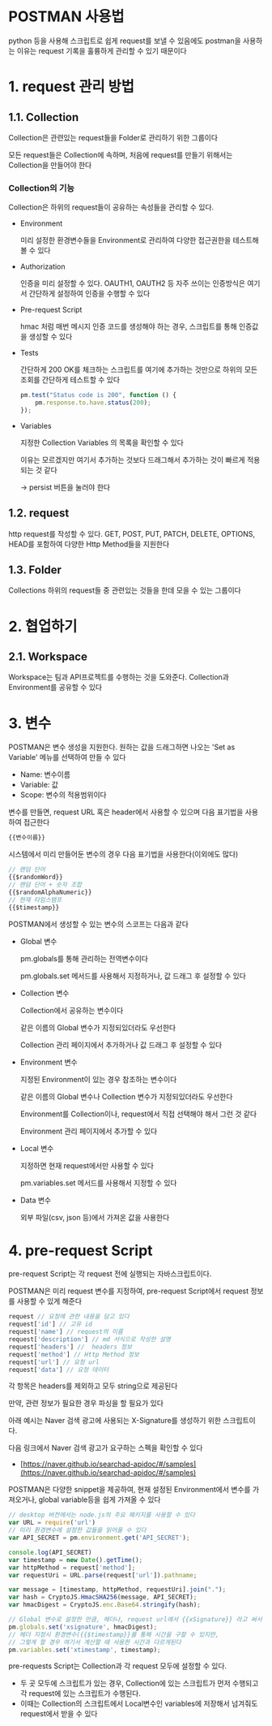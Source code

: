 # POSTMAN 사용법

python 등을 사용해 스크립트로 쉽게 request를 보낼 수 있음에도 postman을 사용하는 이유는 request 기록을 훌륭하게 관리할 수 있기 때문이다

# 1. request 관리 방법

## 1.1. Collection

Collection은 관련있는 request들을 Folder로 관리하기 위한 그룹이다

모든 request들은 Collection에 속하며, 처음에 request를 만들기 위해서는 Collection을 만들어야 한다

### Collection의 기능

Collection은 하위의 request들이 공유하는 속성들을 관리할 수 있다.

- Environment

    미리 설정한 환경변수들을 Environment로 관리하여 다양한 접근권한을 테스트해볼 수 있다

- Authorization

    인증을 미리 설정할 수 있다. OAUTH1, OAUTH2 등 자주 쓰이는 인증방식은 여기서 간단하게 설정하여 인증을 수행할 수 있다

- Pre-request Script

    hmac 처럼 매번 메시지 인증 코드를 생성해야 하는 경우, 스크립트를 통해 인증값을 생성할 수 있다

- Tests

    간단하게 200 OK를 체크하는 스크립트를 여기에 추가하는 것만으로 하위의 모든 조회를 간단하게 테스트할 수 있다

    ```jsx
    pm.test("Status code is 200", function () {
        pm.response.to.have.status(200);
    });
    ```

- Variables

    지정한 Collection Variables 의 목록을 확인할 수 있다

    이유는 모르겠지만 여기서 추가하는 것보다 드래그해서 추가하는 것이 빠르게 적용되는 것 같다

    → persist 버튼을 눌러야 한다

## 1.2. request

http request를 작성할 수 있다. GET, POST, PUT, PATCH, DELETE, OPTIONS, HEAD를 포함하여 다양한 Http Method들을 지원한다

## 1.3. Folder

Collections 하위의 request들 중 관련있는 것들을 한데 모을 수 있는 그룹이다

# 2. 협업하기

## 2.1. Workspace

Workspace는 팀과 API프로젝트를 수행하는 것을 도와준다. Collection과 Environment를 공유할 수 있다

# 3. 변수

POSTMAN은 변수 생성을 지원한다. 원하는 값을 드래그하면 나오는  'Set as Variable' 메뉴를 선택하여 만들 수 있다

- Name: 변수이름
- Variable: 값
- Scope: 변수의 적용범위이다

변수를 만들면, request URL 혹은 header에서 사용할 수 있으며 다음 표기법을 사용하여 접근한다

```jsx
{{변수이름}}
```

시스템에서 미리 만들어둔 변수의 경우 다음 표기법을 사용한다(이외에도 많다)

```jsx
// 랜덤 단어
{{$randomWord}}
// 랜덤 단어 + 숫자 조합
{{$randomAlphaNumeric}}
// 현재 타임스탬프
{{$timestamp}}
```

POSTMAN에서 생성할 수 있는 변수의 스코프는 다음과 같다

- Global 변수

    pm.globals를 통해 관리하는 전역변수이다

    pm.globals.set 메서드를 사용해서 지정하거나, 값 드래그 후 설정할 수 있다

- Collection 변수

    Collection에서 공유하는 변수이다

    같은 이름의 Global 변수가 지정되있더라도 우선한다

    Collection 관리 페이지에서 추가하거나 값 드래그 후 설정할 수 있다

- Environment 변수

    지정된 Environment이 있는 경우 참조하는 변수이다

    같은 이름의 Global 변수나 Collection 변수가 지정되있더라도 우선한다

    Environment를 Collection이나, request에서 직접 선택해야 해서 그런 것 같다

    Environment 관리 페이지에서 추가할 수 있다

- Local 변수

    지정하면 현재 request에서만 사용할 수 있다

    pm.variables.set 메서드를 사용해서 지정할 수 있다

- Data 변수

    외부 파일(csv, json 등)에서 가져온 값을 사용한다

# 4. pre-request Script

pre-request Script는 각 request 전에 실행되는 자바스크립트이다.

POSTMAN은 미리 request 변수를 지정하여, pre-request Script에서 request 정보를 사용할 수 있게 해준다

```jsx
request // 요청에 관한 내용을 담고 있다
request['id'] // 고유 id
request['name'] // request의 이름
request['description'] // md 서식으로 작성한 설명
request['headers'] //  headers 정보
request['method'] // Http Method 정보
request['url'] // 요청 url
request['data'] // 요청 데이터
```

각 항목은 headers를 제외하고 모두 string으로 제공된다

만약, 관련 정보가 필요한 경우 파싱을 할 필요가 있다

아래 예시는 Naver 검색 광고에 사용되는 X-Signature를 생성하기 위한 스크립트이다.

다음 링크에서 Naver 검색 광고가 요구하는 스펙을 확인할 수 있다

- [https://naver.github.io/searchad-apidoc/#/samples](https://naver.github.io/searchad-apidoc/#/samples)

POSTMAN은 다양한 snippet을 제공하여, 현재 설정된 Environment에서 변수를 가져오거나, global variable등을 쉽게 가져올 수 있다

```jsx
// desktop 버전에서는 node.js의 주요 패키지를 사용할 수 있다
var URL = require('url')
// 미리 환경변수에 설정한 값들을 읽어올 수 있다
var API_SECRET = pm.environment.get('API_SECRET');

console.log(API_SECRET)
var timestamp = new Date().getTime();
var httpMethod = request['method'];
var requestUri = URL.parse(request['url']).pathname;

var message = [timestamp, httpMethod, requestUri].join(".");
var hash = CryptoJS.HmacSHA256(message, API_SECRET);
var hmacDigest = CryptoJS.enc.Base64.stringify(hash);

// Global 변수로 설정한 만큼, 헤더나, request url에서 {{xSignature}} 라고 써서 사용할 수 있다
pm.globals.set('xsignature', hmacDigest);
// 헤더 지정시 환경변수({{$timestamp}}를 통해 시간을 구할 수 있지만, 
// 그렇게 할 경우 여기서 계산할 때 사용한 시간과 다르게된다
pm.variables.set('xtimestamp', timestamp);
```

pre-requests Script는 Collection과 각 request 모두에 설정할 수 있다.

- 두 곳 모두에 스크립트가 있는 경우, Collection에 있는 스크립트가 먼저 수행되고 각 request에 있는 스크립트가 수행된다.
- 이때는  Collection의 스크립트에서 Local변수인 variables에 저장해서 넘겨줘도 request에서 받을 수 있다